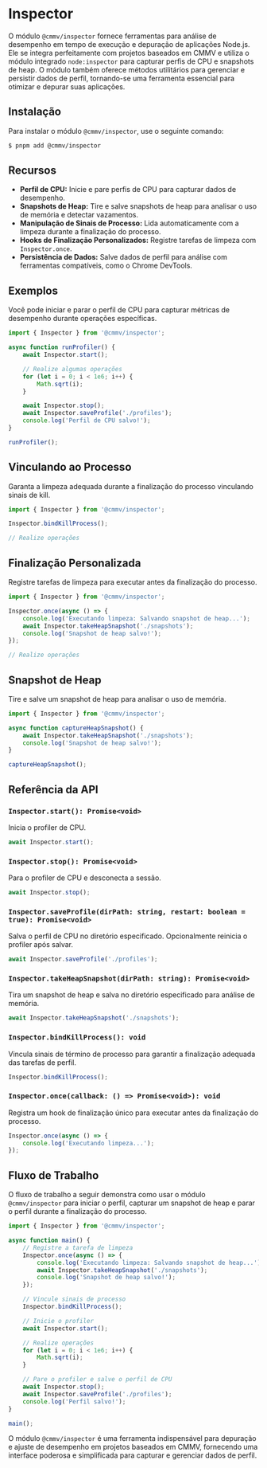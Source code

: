 # Inspector

O módulo ``@cmmv/inspector`` fornece ferramentas para análise de desempenho em tempo de execução e depuração de aplicações Node.js. Ele se integra perfeitamente com projetos baseados em CMMV e utiliza o módulo integrado ``node:inspector`` para capturar perfis de CPU e snapshots de heap. O módulo também oferece métodos utilitários para gerenciar e persistir dados de perfil, tornando-se uma ferramenta essencial para otimizar e depurar suas aplicações.

## Instalação

Para instalar o módulo ``@cmmv/inspector``, use o seguinte comando:

```bash
$ pnpm add @cmmv/inspector
```

## Recursos

* **Perfil de CPU:** Inicie e pare perfis de CPU para capturar dados de desempenho.
* **Snapshots de Heap:** Tire e salve snapshots de heap para analisar o uso de memória e detectar vazamentos.
* **Manipulação de Sinais de Processo:** Lida automaticamente com a limpeza durante a finalização do processo.
* **Hooks de Finalização Personalizados:** Registre tarefas de limpeza com ``Inspector.once``.
* **Persistência de Dados:** Salve dados de perfil para análise com ferramentas compatíveis, como o Chrome DevTools.

## Exemplos

Você pode iniciar e parar o perfil de CPU para capturar métricas de desempenho durante operações específicas.

```typescript
import { Inspector } from '@cmmv/inspector';

async function runProfiler() {
    await Inspector.start();

    // Realize algumas operações
    for (let i = 0; i < 1e6; i++) {
        Math.sqrt(i);
    }

    await Inspector.stop();
    await Inspector.saveProfile('./profiles');
    console.log('Perfil de CPU salvo!');
}

runProfiler();
```

## Vinculando ao Processo 

Garanta a limpeza adequada durante a finalização do processo vinculando sinais de kill.

```typescript
import { Inspector } from '@cmmv/inspector';

Inspector.bindKillProcess();

// Realize operações
```

## Finalização Personalizada

Registre tarefas de limpeza para executar antes da finalização do processo.

```typescript
import { Inspector } from '@cmmv/inspector';

Inspector.once(async () => {
    console.log('Executando limpeza: Salvando snapshot de heap...');
    await Inspector.takeHeapSnapshot('./snapshots');
    console.log('Snapshot de heap salvo!');
});

// Realize operações
```

## Snapshot de Heap

Tire e salve um snapshot de heap para analisar o uso de memória.

```typescript
import { Inspector } from '@cmmv/inspector';

async function captureHeapSnapshot() {
    await Inspector.takeHeapSnapshot('./snapshots');
    console.log('Snapshot de heap salvo!');
}

captureHeapSnapshot();
```

## Referência da API

### ``Inspector.start(): Promise<void>``

Inicia o profiler de CPU.

```typescript
await Inspector.start();
```

### ``Inspector.stop(): Promise<void>``

Para o profiler de CPU e desconecta a sessão.

```typescript
await Inspector.stop();
```

### ``Inspector.saveProfile(dirPath: string, restart: boolean = true): Promise<void>``

Salva o perfil de CPU no diretório especificado. Opcionalmente reinicia o profiler após salvar.

```typescript
await Inspector.saveProfile('./profiles');
```

### ``Inspector.takeHeapSnapshot(dirPath: string): Promise<void>``

Tira um snapshot de heap e salva no diretório especificado para análise de memória.

```typescript
await Inspector.takeHeapSnapshot('./snapshots');
```

### ``Inspector.bindKillProcess(): void``

Vincula sinais de término de processo para garantir a finalização adequada das tarefas de perfil.

```typescript
Inspector.bindKillProcess();
```

### ``Inspector.once(callback: () => Promise<void>): void``

Registra um hook de finalização único para executar antes da finalização do processo.

```typescript
Inspector.once(async () => {
    console.log('Executando limpeza...');
});
```

## Fluxo de Trabalho 

O fluxo de trabalho a seguir demonstra como usar o módulo ``@cmmv/inspector`` para iniciar o perfil, capturar um snapshot de heap e parar o perfil durante a finalização do processo.

```typescript
import { Inspector } from '@cmmv/inspector';

async function main() {
    // Registre a tarefa de limpeza
    Inspector.once(async () => {
        console.log('Executando limpeza: Salvando snapshot de heap...');
        await Inspector.takeHeapSnapshot('./snapshots');
        console.log('Snapshot de heap salvo!');
    });

    // Vincule sinais de processo
    Inspector.bindKillProcess();

    // Inicie o profiler
    await Inspector.start();

    // Realize operações
    for (let i = 0; i < 1e6; i++) {
        Math.sqrt(i);
    }

    // Pare o profiler e salve o perfil de CPU
    await Inspector.stop();
    await Inspector.saveProfile('./profiles');
    console.log('Perfil salvo!');
}

main();
```

O módulo ``@cmmv/inspector`` é uma ferramenta indispensável para depuração e ajuste de desempenho em projetos baseados em CMMV, fornecendo uma interface poderosa e simplificada para capturar e gerenciar dados de perfil.
